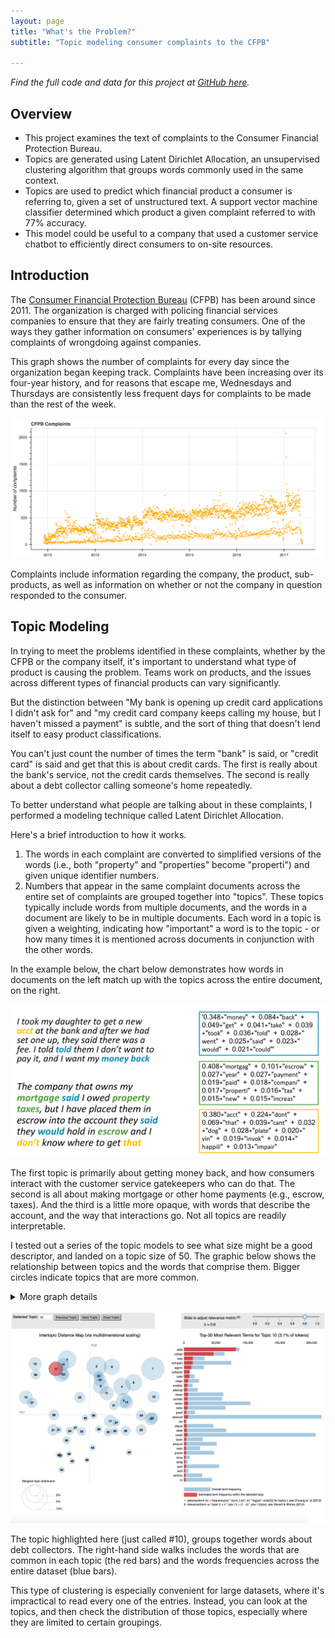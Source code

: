 ```yaml
---
layout: page
title: "What's the Problem?"
subtitle: "Topic modeling consumer complaints to the CFPB"

---
```

*Find the full code and data for this project at [GitHub here](https://github.com/austinbrian/portfolio/).*

## Overview
- This project examines the text of complaints to the Consumer Financial Protection Bureau.
- Topics are generated using Latent Dirichlet Allocation, an unsupervised clustering algorithm that groups words commonly used in the same context.
- Topics are used to predict which financial product a consumer is referring to, given a set of unstructured text. A support vector machine classifier determined which product a given complaint referred to with 77% accuracy.
- This model could be useful to a company that used a customer service chatbot to efficiently direct consumers to on-site resources.


## Introduction   
The [Consumer Financial Protection Bureau](https://www.consumerfinance.gov/) (CFPB) has been around since 2011. The organization is charged with policing financial services companies to ensure that they are fairly treating consumers. One of the ways they gather information on consumers' experiences is by tallying complaints of wrongdoing against companies.

This graph shows the number of complaints for every day since the organization began keeping track. Complaints have been increasing over its four-year history, and for reasons that escape me, Wednesdays and Thursdays are consistently less frequent days for complaints to be made than the rest of the week.

![](/images/cfpb/all_complaints_scatter.png "That highest orange point is Donald Trump's Inauguration")

Complaints include information regarding the company, the product, sub-products, as well as information on whether or not the company in question responded to the consumer.

## Topic Modeling

In trying to meet the problems identified in these complaints, whether by the CFPB or the company itself, it's important to understand what type of product is causing the problem. Teams work on products, and the issues across different types of financial products can vary significantly.

But the distinction between "My bank is opening up credit card applications I didn't ask for" and "my credit card company keeps calling my house, but I haven't missed a payment" is subtle, and the sort of thing that doesn't lend itself to easy product classifications.    

You can't just count the number of times the term "bank" is said, or "credit card" is said and get that this is about credit cards. The first is really about the bank's service, not the credit cards themselves. The second is really about a debt collector calling someone's home repeatedly.

To better understand what people are talking about in these complaints, I performed a modeling technique called Latent Dirichlet Allocation.

Here's a brief introduction to how it works.
1. The words in each complaint are converted to simplified versions of the words (i.e., both "property" and "properties" become "properti") and given unique identifier numbers.
2. Numbers that appear in the same complaint documents across the entire set of complaints are grouped together into "topics". These topics typically include words from multiple documents, and the words in a document are likely to be in multiple documents. Each word in a topic is given a weighting, indicating how "important" a word is to the topic - or how many times it is mentioned across documents in conjunction with the other words.   

In the example below, the chart below demonstrates how words in documents on the left match up with the topics across the entire document, on the right.   

![](/images/conceptual_topic_modeling.png)   

The first topic is primarily about getting money back, and how consumers interact with the customer service gatekeepers who can do that. The second is all about making mortgage or other home payments (e.g., escrow, taxes). And the third is a little more opaque, with words that describe the account, and the way that interactions go. Not all topics are readily interpretable.

I tested out a series of the topic models to see what size might be a good descriptor, and landed on a topic size of 50. The graphic below shows the relationship between topics and the words that comprise them. Bigger circles indicate topics that are more common.

<details><summary>More graph details</summary> The topics are organized by plotting them on the axes of the two linear combinations that best describe their features - a method known as <a href="https://medium.com/towards-data-science/a-one-stop-shop-for-principal-component-analysis-5582fb7e0a9c" title="Really excellent overview of the technicals behind PCA">Principal Component Analysis</a>. The blue bars on the right-hand side indicate the frequency of a word across all the documents in the entire dataset. The red bar indicates how frequent the terms are within a topic. The relevance metric &lambda; is a representation of the relative exclusivity of a term - higher values are more frequent, less exclusive, and lower values are more exclusive, but may be more idiosyncratic.<br>       
<em>The LDA visualization tool used for this project was developed by <a href="http://www.kennyshirley.com/LDAvis/">Carson Sievert and Kenny Shirley</a></em>.
</details> <br>   
<span align="center">
<a href="/images/cfpb/model_50_topics_graphic.html">
  <img src="/images/cfpb/lda_50_topic_static_topic10.png"></a>
</span>   

The topic highlighted here (just called \#10), groups together words about debt collectors. The right-hand side walks includes the words that are common in each topic (the red bars) and the words frequencies across the entire dataset (blue bars).   

This type of clustering is especially convenient for large datasets, where it's impractical to read every one of the entries. Instead, you can look at the topics, and then check the distribution of those topics, especially where they are limited to certain groupings.   
